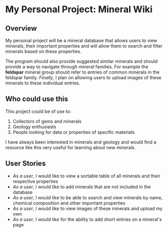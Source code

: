 # My Personal Project: Mineral Wiki

## Overview

My personal project will be a mineral database that allows users to view minerals, their
important properties and will allow them to search and filter minerals based on these
properties. 

The program should also provide suggested similar minerals and should provide a way to 
navigate through mineral families. For example the **feldspar** mineral group should refer to entries
of common minerals in the feldspar family. *Finally*, I plan on allowing users to upload images of 
these minerals to these individual entries. 

## Who could use this

This project could be of use to:

1. Collectors of gems and minerals
2. Geology enthusiasts
3. People looking for data or properties of specific materials

I have always been interested in minerals and geology and would find a resource
like this very useful for learning about new minerals. 

## User Stories

- _As a user_, I would like to view a sortable table of all minerals and their respective properties
- _As a user_, I would like to add minerals that are not included in the database
- _As a user_, I would like to be able to search and view minerals by name, chemical composition and other important properties
- _As a user_, I would like to view images of these minerals and upload my own
- _As a user_, I would like for the ability to add short entries on a mineral's page

